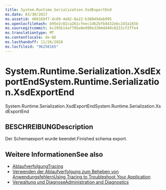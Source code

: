 ```yaml
---
title: System.Runtime.Serialization.XsdExportEnd
ms.date: 03/30/2017
ms.assetid: 406169f7-dc69-4e02-8a22-b38049dab995
ms.openlocfilehash: b95e2c02ca261cfeec1db2bfb8432ebc2d3a165b
ms.sourcegitcommit: bc293b14af795e0e999e3304dd40c0222cf2ffe4
ms.translationtype: MT
ms.contentlocale: de-DE
ms.lasthandoff: 11/26/2020
ms.locfileid: "96258165"
---
```

# <a name="systemruntimeserializationxsdexportend"></a><span data-ttu-id="a5e94-102">System.Runtime.Serialization.XsdExportEnd</span><span class="sxs-lookup"><span data-stu-id="a5e94-102">System.Runtime.Serialization.XsdExportEnd</span></span>

<span data-ttu-id="a5e94-103">System.Runtime.Serialization.XsdExportEnd</span><span class="sxs-lookup"><span data-stu-id="a5e94-103">System.Runtime.Serialization.XsdExportEnd</span></span>  
  
## <a name="description"></a><span data-ttu-id="a5e94-104">BESCHREIBUNG</span><span class="sxs-lookup"><span data-stu-id="a5e94-104">Description</span></span>  

 <span data-ttu-id="a5e94-105">Der Schemaexport wurde beendet.</span><span class="sxs-lookup"><span data-stu-id="a5e94-105">Finished schema export.</span></span>  
  
## <a name="see-also"></a><span data-ttu-id="a5e94-106">Weitere Informationen</span><span class="sxs-lookup"><span data-stu-id="a5e94-106">See also</span></span>

- [<span data-ttu-id="a5e94-107">Ablaufverfolgung</span><span class="sxs-lookup"><span data-stu-id="a5e94-107">Tracing</span></span>](index.md)
- [<span data-ttu-id="a5e94-108">Verwenden der Ablaufverfolgung zum Beheben von Anwendungsfehlern</span><span class="sxs-lookup"><span data-stu-id="a5e94-108">Using Tracing to Troubleshoot Your Application</span></span>](using-tracing-to-troubleshoot-your-application.md)
- [<span data-ttu-id="a5e94-109">Verwaltung und Diagnose</span><span class="sxs-lookup"><span data-stu-id="a5e94-109">Administration and Diagnostics</span></span>](../index.md)
